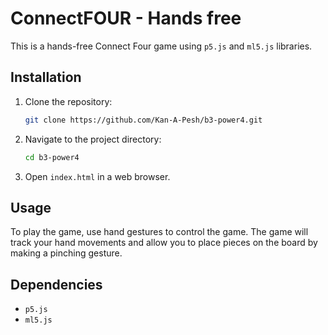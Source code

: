 # ConnectFOUR - Hands free

This is a hands-free Connect Four game using `p5.js` and `ml5.js` libraries.

## Installation

1. Clone the repository:
   ```sh
   git clone https://github.com/Kan-A-Pesh/b3-power4.git
   ```
2. Navigate to the project directory:
   ```sh
   cd b3-power4
   ```
3. Open `index.html` in a web browser.

## Usage

To play the game, use hand gestures to control the game. The game will track your hand movements and allow you to place pieces on the board by making a pinching gesture.

## Dependencies

- `p5.js`
- `ml5.js`
